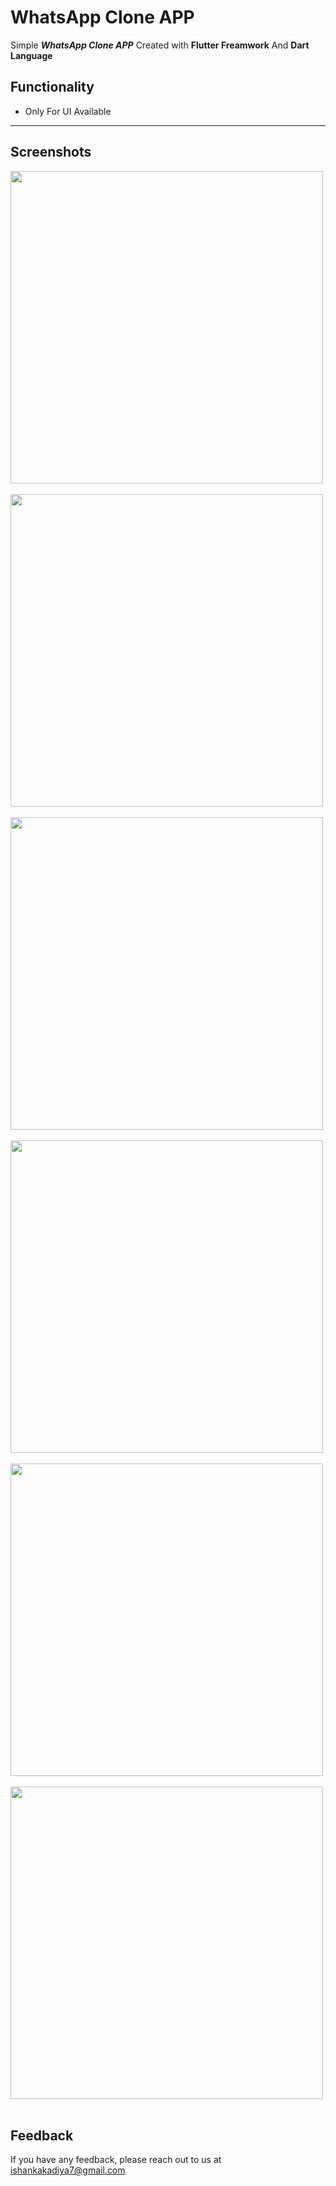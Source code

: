 # WhatsApp Clone APP

Simple ***WhatsApp Clone APP*** Created with **Flutter Freamwork** And **Dart Language**


## Functionality

- Only For UI Available

--- 

## Screenshots 

<img src="images/2.jpg" width="500"> &nbsp; <img src="images/3.jpg" width="500"> &nbsp;
<img src="images/4.jpg" width="500"> &nbsp;
<img src="images/5.jpg" width="500"> &nbsp;
<img src="images/6.jpg" width="500"> &nbsp;
<img src="images/7.jpg" width="500"> &nbsp;

## Feedback

If you have any feedback, please reach out to us at ishankakadiya7@gmail.com
